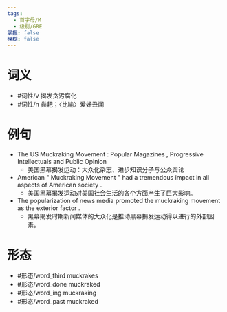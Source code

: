 ```yaml
---
tags:
  - 首字母/M
  - 级别/GRE
掌握: false
模糊: false
---
```

# 词义
- #词性/v  揭发贪污腐化
- #词性/n  粪耙；〈比喻〉爱好丑闻
# 例句
- The US Muckraking Movement : Popular Magazines , Progressive Intellectuals and Public Opinion
	- 美国黑幕揭发运动：大众化杂志、进步知识分子与公众舆论
- American " Muckraking Movement " had a tremendous impact in all aspects of American society .
	- 美国黑幕揭发运动对美国社会生活的各个方面产生了巨大影响。
- The popularization of news media promoted the muckraking movement as the exterior factor .
	- 黑幕揭发时期新闻媒体的大众化是推动黑幕揭发运动得以进行的外部因素。
# 形态
- #形态/word_third muckrakes
- #形态/word_done muckraked
- #形态/word_ing muckraking
- #形态/word_past muckraked

